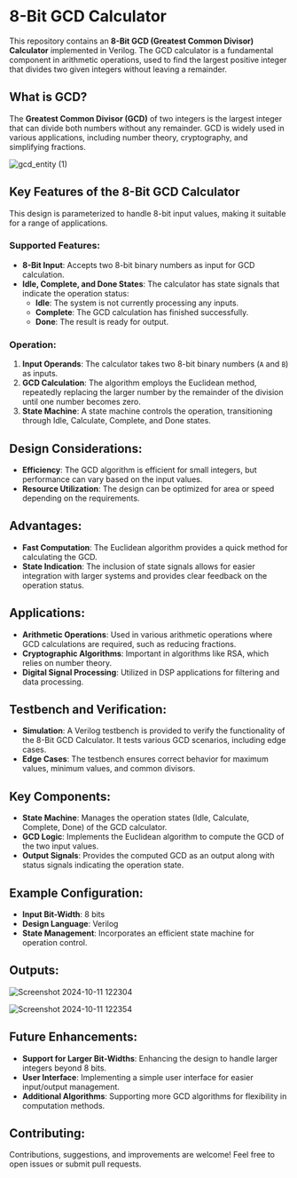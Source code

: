 # 8-Bit GCD Calculator
This repository contains an **8-Bit GCD (Greatest Common Divisor) Calculator** implemented in Verilog. The GCD calculator is a fundamental component in arithmetic operations, used to find the largest positive integer that divides two given integers without leaving a remainder.

## What is GCD?
The **Greatest Common Divisor (GCD)** of two integers is the largest integer that can divide both numbers without any remainder. GCD is widely used in various applications, including number theory, cryptography, and simplifying fractions.

![gcd_entity (1)](https://github.com/user-attachments/assets/89c6d24e-53db-4929-abf1-c394bf783313)


## Key Features of the 8-Bit GCD Calculator
This design is parameterized to handle 8-bit input values, making it suitable for a range of applications.

### Supported Features:
- **8-Bit Input**: Accepts two 8-bit binary numbers as input for GCD calculation.
- **Idle, Complete, and Done States**: The calculator has state signals that indicate the operation status:
  - **Idle**: The system is not currently processing any inputs.
  - **Complete**: The GCD calculation has finished successfully.
  - **Done**: The result is ready for output.

### Operation:
1. **Input Operands**: The calculator takes two 8-bit binary numbers (`A` and `B`) as inputs.
2. **GCD Calculation**: The algorithm employs the Euclidean method, repeatedly replacing the larger number by the remainder of the division until one number becomes zero.
3. **State Machine**: A state machine controls the operation, transitioning through Idle, Calculate, Complete, and Done states.

## Design Considerations:
- **Efficiency**: The GCD algorithm is efficient for small integers, but performance can vary based on the input values.
- **Resource Utilization**: The design can be optimized for area or speed depending on the requirements.

## Advantages:
- **Fast Computation**: The Euclidean algorithm provides a quick method for calculating the GCD.
- **State Indication**: The inclusion of state signals allows for easier integration with larger systems and provides clear feedback on the operation status.

## Applications:
- **Arithmetic Operations**: Used in various arithmetic operations where GCD calculations are required, such as reducing fractions.
- **Cryptographic Algorithms**: Important in algorithms like RSA, which relies on number theory.
- **Digital Signal Processing**: Utilized in DSP applications for filtering and data processing.

## Testbench and Verification:
- **Simulation**: A Verilog testbench is provided to verify the functionality of the 8-Bit GCD Calculator. It tests various GCD scenarios, including edge cases.
- **Edge Cases**: The testbench ensures correct behavior for maximum values, minimum values, and common divisors.

## Key Components:
- **State Machine**: Manages the operation states (Idle, Calculate, Complete, Done) of the GCD calculator.
- **GCD Logic**: Implements the Euclidean algorithm to compute the GCD of the two input values.
- **Output Signals**: Provides the computed GCD as an output along with status signals indicating the operation state.

## Example Configuration:
- **Input Bit-Width**: 8 bits
- **Design Language**: Verilog
- **State Management**: Incorporates an efficient state machine for operation control.

## Outputs:

![Screenshot 2024-10-11 122304](https://github.com/user-attachments/assets/d256775c-7ee3-4914-9cd2-9390ed079da4)

![Screenshot 2024-10-11 122354](https://github.com/user-attachments/assets/78329bea-fac2-49d0-b506-83d44f5968f9)


## Future Enhancements:
- **Support for Larger Bit-Widths**: Enhancing the design to handle larger integers beyond 8 bits.
- **User Interface**: Implementing a simple user interface for easier input/output management.
- **Additional Algorithms**: Supporting more GCD algorithms for flexibility in computation methods.

## Contributing:
Contributions, suggestions, and improvements are welcome! Feel free to open issues or submit pull requests.

